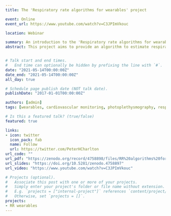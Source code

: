 ```yaml
---
title: The 'Respiratory rate algorithms for wearables' project

event: Online
event_url: https://www.youtube.com/watch?v=C3JPImVkouc

location: Webinar

summary: An introduction to the 'Respiratory rate algorithms for wearables' project. 
abstract: This project aims to provide an algorithm to estimate respiratory rate from wearable photoplethysmogram (PPG) signals for use in daily life. The project consists of three parts. Firstly, updating our toolbox of respiratory rate algorithms to include the latest developments in technology. Secondly, using this toolbox to assess the performance of algorithms when used with wearable data in daily life. Thirdly, to create a recommended algorithm for use in wearables. It is our hope that this project will contribute to providing robust methods to monitor RR unobtrusively and at scale. 


# Talk start and end times.
#   End time can optionally be hidden by prefixing the line with `#`.
date: "2021-05-14T00:00:00Z"
date_end: "2021-05-14T00:00:00Z"
all_day: true

# Schedule page publish date (NOT talk date).
publishDate: "2017-01-01T00:00:00Z"

authors: [admin]
tags: [wearables, cardiovascular monitoring, photoplethysmography, respiratory rate]

# Is this a featured talk? (true/false)
featured: true

links:
- icon: twitter
  icon_pack: fab
  name: Follow
  url: https://twitter.com/PeterHCharlton
url_code: ""
url_pdf: "https://zenodo.org/record/4758898/files/RR%20algorithms%20for%20wearables%20intro.pdf?download=1"
url_slides: "https://doi.org/10.5281/zenodo.4758897"
url_video: "https://www.youtube.com/watch?v=C3JPImVkouc"

# Projects (optional).
#   Associate this post with one or more of your projects.
#   Simply enter your project's folder or file name without extension.
#   E.g. `projects = ["internal-project"]` references `content/project/deep-learning/index.md`.
#   Otherwise, set `projects = []`.
projects:
- RR wearables
---
```


<!-- {{% callout note %}} -->
<!-- Click on the **Slides** button above to view the built-in slides feature. -->
<!-- {{% /callout %}} -->
